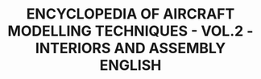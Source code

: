 ---
layout: product
title: "ENCYCLOPEDIA OF AIRCRAFT MODELLING TECHNIQUES - VOL.2 - INTERIORS AND ASSEMBLY ENGLISH"
price: "4500" 
desc: "Enciklopedija tom 2"
img_path: "/assets/img/A.MIG-6051.webp"
brand: "AMMO"
available: false
special_offer: false
new: false
soon: false
cat: "090000"
subcat: "090100"
subsubcat: "090101"
sifra: "A.MIG-6051"
popular: false
spec: false
---